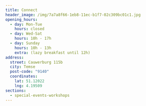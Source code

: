 ```yaml
---
title: Connect
header_image: /img/7a7a8f66-1eb8-11ec-b1f7-02c309bc01c1.jpg
opening_hours:
  - day: Mon-Tue
    hours: closed
  - day: Wed-Sat
    hours: 10h - 17h
  - day: Sunday
    hours: 10h - 13h
    extra: (lazy breakfast until 12h)
address:
  street: Cauwerburg 115b
  city: Temse
  post-code: "9140"
  coordinates:
    lat: 51.12022
    lng: 4.19509
sections:
  - special-events-workshops
---
```

